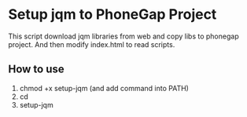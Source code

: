 Setup jqm to PhoneGap Project
===

This script download jqm libraries from web and copy libs to phonegap project.
And then modify index.html to read scripts.

How to use
---

1. chmod +x setup-jqm (and add command into PATH)
2. cd <phonegap project dir>
3. setup-jqm
